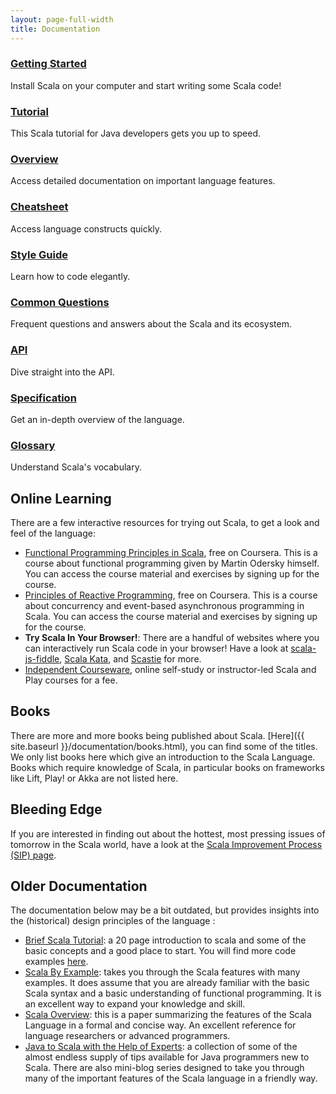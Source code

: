 ```yaml
---
layout: page-full-width
title: Documentation
---
```


<div class="container">
  <div class="row">
    <div class="col-md-4 doc-block">
      <h3><a href="{{ site.baseurl }}/documentation/getting-started.html">Getting Started</a></h3>
      <p>Install Scala on your computer and start writing some Scala code!</p>
    </div>
    <div class="col-md-4 doc-block">
      <h3><a href="{{ site.baseurl }}/documentation/tutorial/java/">Tutorial</a></h3>
      <p>This Scala tutorial for Java developers gets you up to speed.</p>
    </div>
    <div class="col-md-4 doc-block">
      <h3><a href="{{ site.baseurl }}/documentation/overview/">Overview</a></h3>
      <p>Access detailed documentation on important language features.</p>
    </div>
  </div>

  <div class="row">
    <div class="col-md-4 doc-block">
      <h3><a href="{{ site.baseurl }}/documentation/cheatsheet">Cheatsheet</a></h3>
      <p>Access language constructs quickly.</p>
    </div>
    <div class="col-md-4 doc-block">
      <h3><a href="{{ site.baseurl }}/documentation/styleguide/">Style Guide</a></h3>
      <p>Learn how to code elegantly.</p>
    </div>
    <div class="col-md-4 doc-block">
      <h3><a href="{{ site.baseurl }}/documentation/faq/">Common Questions</a></h3>
      <p>Frequent questions and answers about the Scala and its ecosystem.</p>
    </div>
  </div>

  <div class="row">
    <div class="col-md-4 doc-block">
      <h3><a href="{{ site.baseurl }}/documentation/api.html">API</a></h3>
      <p>Dive straight into the API.</p>
    </div>
    <div class="col-md-4 doc-block">
      <h3><a href="{{ site.baseurl }}/documentation/specification/">Specification</a></h3>
      <p>Get an in-depth overview of the language.</p>
    </div>
    <div class="col-md-4 doc-block">
      <h3><a href="{{ site.baseurl }}/documentation/glossary/">Glossary</a></h3>
      <p>Understand Scala's vocabulary.</p>
    </div>
  </div>
</div>

## Online Learning

There are a few interactive resources for trying out Scala, to get a look and feel of the language:

 * [Functional Programming Principles in Scala](https://www.coursera.org/course/progfun), free on Coursera. This is a course about functional programming given by Martin Odersky himself. You can access the course material and exercises by
 signing up for the course.
 * [Principles of Reactive Programming](https://www.coursera.org/course/reactive), free on Coursera. This is a course about concurrency and event-based asynchronous programming in Scala. You can access the course material and exercises by signing up for the course.
 * **Try Scala In Your Browser!**: There are a handful of websites where you can interactively run Scala code in your browser! Have a look at [scala-js-fiddle](http://www.scala-js-fiddle.com/), [Scala Kata](http://www.scalakata.com/), and [Scastie](http://scastie.org/) for more.
 * [Independent Courseware](http://getscala.com), online self-study or instructor-led Scala and Play courses for a fee.

## Books

There are more and more books being published about Scala. [Here]({{ site.baseurl  }}/documentation/books.html), you can find some of the titles. We only list books here which give an introduction to the Scala Language. Books which require knowledge of Scala, in particular books on frameworks like Lift, Play! or Akka are not listed here.


## Bleeding Edge

If you are interested in finding out about the hottest, most pressing issues of tomorrow in the Scala world, have a look at the
[Scala Improvement Process (SIP) page](http://docs.scala-lang.org/sips/).

## Older Documentation

The documentation below may be a bit outdated, but provides insights into the (historical) design principles of
the language :

 * [Brief Scala Tutorial](http://www.scala-lang.org/docu/files/ScalaTutorial.pdf): a 20 page introduction to scala and some of the basic concepts and a good place to start. You will find more code examples [here](http://www.scala-lang.org/node/219).
 * [Scala By Example](http://www.scala-lang.org/docu/files/ScalaByExample.pdf): takes you through the Scala features with many examples. It does assume that you are already familiar with the basic Scala syntax and a basic understanding of functional programming. It is an excellent way to expand your knowledge and skill.
 * [Scala Overview](http://www.scala-lang.org/docu/files/ScalaOverview.pdf): this is a paper summarizing the features of the Scala Language in a formal and concise way. An excellent reference for language researchers or advanced programmers.
 * [Java to Scala with the Help of Experts](http://www.scala-lang.org/node/960): a collection of some of the almost endless supply of tips available for Java programmers new to Scala. There are also mini-blog series designed to take you through many of the important features of the Scala language in a friendly way.

<!-- ## Research

Scala is also a very useful language to do research on/in. You can find Scala-related publications at the
[LAMP research page](http://lamp.epfl.ch/publications). Other Scala-related research material can be found on the
[Scala Days](http://days2012.scala-lang.org/) website and the [Scala2013](http://lampwww.epfl.ch/~hmiller/scala2013/) workshop website. For an in-depth view of the technical details of the language, you may also find of interest the [Scala Language Specification]({{ site.baseurl }}/files/archive/nightly/pdfs/ScalaReference.pdf).
 -->

